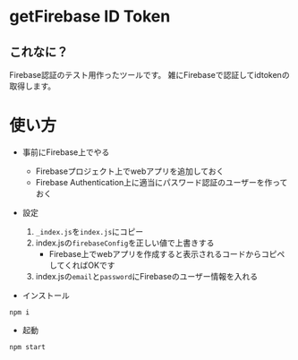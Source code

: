 # getFirebase ID Token

## これなに？

Firebase認証のテスト用作ったツールです。
雑にFirebaseで認証してidtokenの取得します。

# 使い方

- 事前にFirebase上でやる
  - Firebaseプロジェクト上でwebアプリを追加しておく
  - Firebase Authentication上に適当にパスワード認証のユーザーを作っておく

- 設定
  1. `_index.js`を`index.js`にコピー
  2. index.jsの`firebaseConfig`を正しい値で上書きする
     - Firebase上でwebアプリを作成すると表示されるコードからコピペしてくればOKです
  3. index.jsの`email`と`password`にFirebaseのユーザー情報を入れる

- インストール
```
npm i
```
- 起動
```
npm start
```